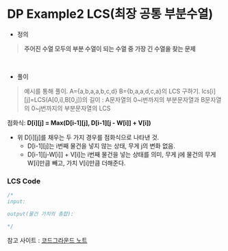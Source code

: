 DP Example2 LCS(최장 공통 부분수열)
===========

- 정의
> **주어진 수열 모두의 부분 수열이 되는 수열 중 가장 긴 수열을 찾는 문제**
<br>

- 풀이<br>
> 예시를 통해 풀이. A={a,b,a,a,b,c,d} B={b,a,a,d,c,a}의 LCS 구하기.
lcs[i][j]=LCS(A[0,i],B[0,j])의 길이 : A문자열의 0~i번까지의 부분문자열과 B문자열의 0~j번까지의 부분문자열의 LCS

점화식: **D[i][j] = Max(D[i-1][j], D[i-1][j - W[i]] + V[i])**<br>
* 위 D[i][j]를 채우는 두 가지 경우를 점화식으로 나타낸 것. 
  - D[i-1][j]는 i번째 물건을 넣지 않는 상태, 무게 j의 변화 없음.
  - D[i-1][j-W[i]] + V[i]는 i번째 물건을 넣는 상태를 의미, 무게 j에 물건의 무게 W[i]만큼 빼고, 가치 V[i]만큼 더해준다.

### LCS Code
```c++
/*
input:

output(물건 가치의 총합):

*/
```
참고 사이트 : [코드그라운드 노트](https://www.codeground.org/common/popCodegroundNote)
